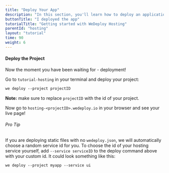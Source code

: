 ```yaml
---
title: "Deploy Your App"
description: "In this section, you'll learn how to deploy an application using WeDeploy Hosting."
buttonTitle: "I deployed the app"
tutorialTitle: "Getting started with WeDeploy Hosting"
parentId: "hosting"
layout: "tutorial"
time: 90
weight: 6
---
```


#### Deploy the Project

Now the moment you have been waiting for - deployment!

Go to `tutorial-hosting` in your terminal and deploy your project:

```xml
we deploy --project projectID
```

**Note:** make sure to replace `projectID` with the id of your project.

Now go to `hosting-<projectID>.wedeploy.io` in your browser and see your live page!

<aside>

###### <span class="icon-16-star"></span> Pro Tip

If you are deploying static files with no `wedeploy.json`, we will automatically choose a random service id for you. To choose the id of your hosting service yourself, add `--service serviceID` to the deploy command above with your custom id. It could look something like this:

```xml
we deploy --project myapp --service ui
```

</aside>
